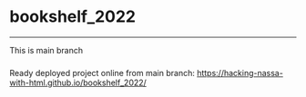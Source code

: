 # bookshelf_2022

---
This is main branch


#####
Ready deployed project online from main branch:
https://hacking-nassa-with-html.github.io/bookshelf_2022/

